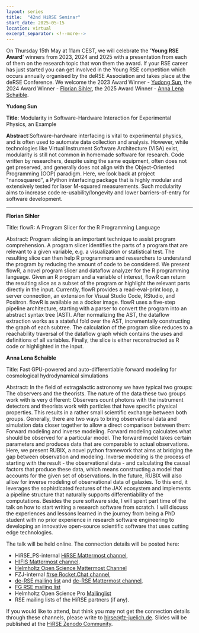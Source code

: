 ```yaml
---
layout: series
title:  "42nd HiRSE Seminar"
start_date: 2025-05-15
location: virtual
excerpt_separator: <!--more-->
---
```


On Thursday 15th May at 11am CEST, we will celebrate the '**Young RSE Award**' winners from 2023, 2024 and 2025 with a presentation from each of them on the research topic that won them the award. If your RSE career has just started you can get involved in the Young RSE competition which occurs annually organised by the deRSE Association and takes place at the deRSE Conference. 
We welcome the 2023 Award Winner - [Yudong Sun](https://yudong.dev/?hl=de&expand), the 2024 Award Winner - [Florian Sihler](https://www.uni-ulm.de/in/sp/team/florian-sihler/), the 2025 Award Winner - [Anna Lena Schaible](https://www.imprs-hd.mpg.de/507265/Schaible-Annalena). 
<!--more-->

**Yudong Sun** 

**Title**: Modularity in Software-Hardware Interaction for Experimental Physics, an Example

**Abstract**:Software-hardware interfacing is vital to experimental physics, and is often used to automate data collection and analysis. However, while technologies like Virtual Instrument Software Architecture (VISA) exist, modularity is still not common in homemade software for research. Code written by researchers, despite using the same equipment, often does not get preserved, and generally does not align with the Object-Oriented Programming (OOP) paradigm. Here, we look back at project "nanosquared", a Python interfacing package that is highly modular and extensively tested for laser M-squared measurements. Such modularity aims to increase code re-usability/longevity and lower barriers-of-entry for software development.

------

**Florian Sihler**

Title: flowR: A Program Slicer for the R Programming Language

Abstract: Program slicing is an important technique to assist program comprehension. A program slicer identifies the parts of a program that are relevant to a given variable, e.g. a visualization or statistical test. The resulting slice can then help R programmers and researchers to understand the program by reducing the amount of code to be considered. We present flowR, a novel program slicer and dataflow analyzer for the R programming language. Given an R program and a variable of interest, flowR can return the resulting slice as a subset of the program or highlight the relevant parts directly in the input. Currently, flowR provides a read-eval-print loop, a server connection, an extension for Visual Studio Code, RStudio, and Positron. flowR is available as a docker image. flowR uses a five-step pipeline architecture, starting with a parser to convert the program into an abstract syntax tree (AST). After normalizing the AST, the dataflow extraction works as a stateful fold over the AST, incrementally constructing the graph of each subtree. The calculation of the program slice reduces to a reachability traversal of the dataflow graph which contains the uses and definitions of all variables. Finally, the slice is either reconstructed as R code or highlighted in the input.

**Anna Lena Schaible**

Title: Fast GPU-powered and auto-differentiable forward modeling for cosmological hydrodynamical simulations

Abstract: In the field of extragalactic astronomy we have typical two groups: The observers and the theorists. The nature of the data these two groups work with is very different: Observers count photons with the instrument detectors and theorists work with particles that have specific physical properties. This results in a rather small scientific exchange between both groups. Generally, there are two ways to bring observational data and simulation data closer together to allow a direct comparison between them: Forward modeling and inverse modeling.
Forward modeling calculates what should be observed for a particular model. The forward model takes certain parameters and produces data that are comparable to actual observations. Here, we present RUBIX, a novel python framework that aims at bridging the gap between observation and modeling. Inverse modeling is the process of starting with the result - the observational data - and calculating the causal factors that produce these data, which means constructing a model that accounts for the given set of observations. In the future, RUBIX will also allow for inverse modeling of observational data of galaxies. To this end, it leverages the sophisticated features of the JAX ecosystem and implements a pipeline structure that naturally supports differentiability of the computations. Besides the pure software side, I will spent part time of the talk on how to start writing a research software from scratch. I will discuss the experiences and lessons learned in the journey from being a PhD student with no prior experience in research software engineering to developing an innovative open-source scientific software that uses cutting edge technologies.

The talk will be held online. The connection details will be posted here:

* HiRSE_PS-internal [HiRSE Mattermost channel](https://mattermost.hzdr.de/hirse),
* [HIFIS Mattermost channel](https://mattermost.hzdr.de/hifis), 
* [Helmholtz Open Science Mattermost Channel](https://mattermost.hzdr.de/open-science)
* FZJ-internal [#rse Rocket.Chat channel](https://chat.fz-juelich.de/channel/rse),
* [de-RSE mailing list](https://de-rse.org/de/join.html) and [de-RSE Mattermost channel](https://chat.gwdg.de/channel/derse),
* [FG RSE mailing list](https://fg-rse.gi.de/weiteres/mailingliste)
* Helmholtz Open Science Pro [Mailinglist](https://os.helmholtz.de/en/newsroom/mailing-list/)
* RSE mailing lists of the HiRSE partners (if any).

If you would like to attend, but think you may not get the connection details through these channels, please write to [hirse@fz-juelich.de](mailto:hirse@fz-juelich.de). Slides will be published at the [HiRSE Zenodo Community](https://zenodo.org/communities/hirse/).
